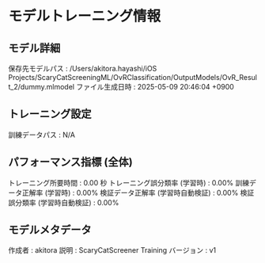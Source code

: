 # モデルトレーニング情報

## モデル詳細
保存先モデルパス   : /Users/akitora.hayashi/iOS Projects/ScaryCatScreeningML/OvRClassification/OutputModels/OvR_Result_2/dummy.mlmodel
ファイル生成日時   : 2025-05-09 20:46:04 +0900

## トレーニング設定
訓練データパス     : N/A

## パフォーマンス指標 (全体)
トレーニング所要時間              : 0.00 秒
トレーニング誤分類率 (学習時)     : 0.00%
訓練データ正解率 (学習時)         : 0.00%
検証データ正解率 (学習時自動検証) : 0.00%
検証誤分類率 (学習時自動検証)     : 0.00%

## モデルメタデータ
作成者            : akitora
説明              : ScaryCatScreener Training
バージョン        : v1